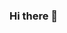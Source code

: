 ### Hi there 👋

<!--
**BaronTheCat99/BaronTheCat99** is a ✨ _special_ ✨ repository because its `README.md` (this file) appears on your GitHub profile.

Here are some ideas to get you started:

- I use discord/py 
- Like Belgium for some reason 
- Enjoy Pizza 🍕

-->
